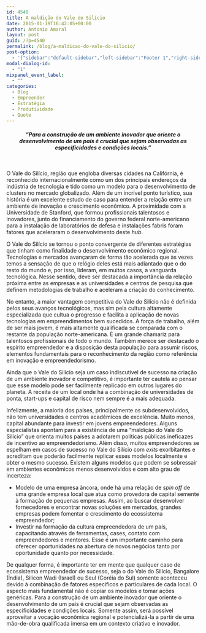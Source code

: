 ```yaml
---
id: 4540
title: A maldição do Vale do Silício
date: 2015-01-19T16:42:05+00:00
author: Antonio Amaral
layout: post
guid: /?p=4540
permalink: /blog/a-maldicao-do-vale-do-silicio/
post-option:
  - '{"sidebar":"default-sidebar","left-sidebar":"Footer 1","right-sidebar":"Footer 1","page-title":"","page-caption":""}'
modal-dialog-id:
  - "1"
mixpanel_event_label:
  - ""
categories:
  - Blog
  - Empreender
  - Estratégia
  - Produtividade
  - Quote
---
```

<h4 style="text-align: center;">
  <em>&#8220;Para a construção de um ambiente inovador que oriente o desenvolvimento de um país é crucial que sejam observadas as especificidades e condições locais.&#8221;</em>
</h4>

&nbsp;

O Vale do Silício, região que engloba diversas cidades na Califórnia, é reconhecido internacionalmente como um dos principais endereços da indústria de tecnologia e tido como um modelo para o desenvolvimento de clusters no mercado globalizado. Além de um incrível ponto turístico, sua história é um excelente estudo de caso para entender a relação entre um ambiente de inovação e crescimento econômico. A proximidade com a Universidade de Stanford, que formou profissionais talentosos e inovadores, junto do financiamento do governo federal norte-americano para a instalação de laboratórios de defesa e instalações fabris foram fatores que aceleraram o desenvolvimento deste _hub_.

O Vale do Silício se tornou o ponto convergente de diferentes estratégias que tinham como finalidade o desenvolvimento econômico regional. Tecnologias e mercados avançaram de forma tão acelerada que às vezes temos a sensação de que o relógio deles está mais adiantado que o do resto do mundo e, por isso, lideram, em muitos casos, a vanguarda tecnológica. Nesse sentido, deve ser destacada a importância da relação próxima entre as empresas e as universidades e centros de pesquisa que definem metodologias de trabalho e aceleram a criação do conhecimento.

No entanto, a maior vantagem competitiva do Vale do Silício não é definida pelos seus avanços tecnológicos, mas sim pela cultura altamente especializada que cultua o progresso e facilita a aplicação de novas tecnologias em empreendimentos bem sucedidos. A força de trabalho, além de ser mais jovem, é mais altamente qualificada se comparada com o restante da população norte-americana. É um grande chamariz para talentosos profissionais de todo o mundo. Também merece ser destacado o espírito empreendedor e a disposição desta população para assumir riscos, elementos fundamentais para o reconhecimento da região como referência em inovação e empreendedorismo.

Ainda que o Vale do Silício seja um caso indiscutível de sucesso na criação de um ambiente inovador e competitivo, é importante ter cautela ao pensar que esse modelo pode ser facilmente replicado em outros lugares do planeta. A receita de um local onde há a combinação de universidades de ponta, start-ups e capital de risco nem sempre é a mais adequada.

Infelizmente, a maioria dos países, principalmente os subdesenvolvidos, não tem universidades e centros acadêmicos de excelência. Muito menos, capital abundante para investir em jovens empreendedores. Alguns especialistas apontam para a existência de uma “maldição do Vale do Silício” que orienta muitos países a adotarem políticas públicas ineficazes de incentivo ao empreendedorismo. Além disso, muitos empreendedores se espelham em casos de sucesso no Vale do Silício com _exits_ exorbitantes e acreditam que poderão facilmente replicar esses modelos localmente e obter o mesmo sucesso. Existem alguns modelos que podem se sobressair em ambientes econômicos menos desenvolvidos e com alto grau de incerteza:

  * Modelo de uma empresa âncora, onde há uma relação de _spin off_ de uma grande empresa local que atua como provedora de capital semente à formação de pequenas empresas. Assim, ao buscar desenvolver fornecedores e encontrar novas soluções em mercados, grandes empresas podem fomentar o crescimento do ecossistema empreendedor;
  * Investir na formação da cultura empreendedora de um país, capacitando através de ferramentas, cases, contato com empreendedores e mentores. Esse é um importante caminho para oferecer oportunidades na abertura de novos negócios tanto por oportunidade quanto por necessidade.

De qualquer forma, é importante ter em mente que qualquer caso de ecossistema empreendedor de sucesso, seja o do Vale do Silício, Bangalore (Índia), Silicon Wadi (Israel) ou Seul (Coréia do Sul) somente aconteceu devido à combinação de fatores específicos e particulares de cada local. O aspecto mais fundamental não é copiar os modelos e tomar ações genéricas. Para a construção de um ambiente inovador que oriente o desenvolvimento de um país é crucial que sejam observadas as especificidades e condições locais. Somente assim, será possível aproveitar a vocação econômica regional e potencializá-la a partir de uma mão-de-obra qualificada imersa em um contexto criativo e inovador.

&nbsp;

<p class="aligncenter">